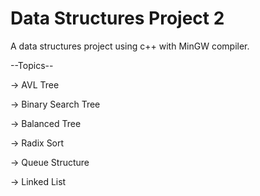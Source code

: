 # Data Structures Project 2

A data structures project using c++ with MinGW compiler.

--Topics--

-> AVL Tree

-> Binary Search Tree

-> Balanced Tree

-> Radix Sort

-> Queue Structure

-> Linked List

